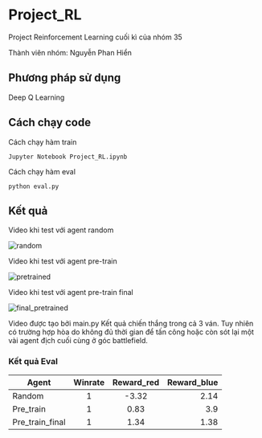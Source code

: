 # Project_RL

Project Reinforcement Learning cuối kì của nhóm 35

Thành viên nhóm: Nguyễn Phan Hiển

## Phương pháp sử dụng
Deep Q Learning

## Cách chạy code
Cách chạy hàm train
```
Jupyter Notebook Project_RL.ipynb
```
Cách chạy hàm eval
```
python eval.py
```

## Kết quả
Video khi test với agent random

![random](https://github.com/user-attachments/assets/480ae032-0b36-4a6b-ac98-a24efb6472f6)

Video khi test với agent pre-train

![pretrained](https://github.com/user-attachments/assets/4c0e13e2-50ea-4c58-98aa-cccf96e20e6e)

Video khi test với agent pre-train final

![final_pretrained](https://github.com/user-attachments/assets/b97db9fc-5bb5-4b86-b874-35a9e92c55c0)

Video được tạo bởi main.py
Kết quả chiến thắng trong cả 3 ván. Tuy nhiên có trường hợp hòa do không đủ thời gian để tấn công hoặc còn sót lại một vài agent địch cuối cùng ở góc battlefield.

### Kết quả Eval

| Agent           | Winrate       | Reward_red | Reward_blue |
| ----------------|:-------------:|:----------:|------------:|
| Random          | 1             |   -3.32    |    2.14     |
| Pre_train       | 1             |    0.83    |    3.9      |
| Pre_train_final | 1             |    1.34    |    1.38     |
